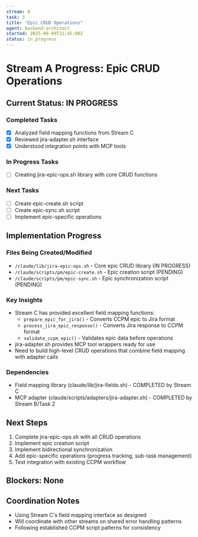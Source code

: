 ```yaml
---
stream: A
task: 3
title: "Epic CRUD Operations"
agent: backend-architect
started: 2025-09-09T21:45:00Z
status: in_progress
---
```


# Stream A Progress: Epic CRUD Operations

## Current Status: IN PROGRESS

### Completed Tasks
- [x] Analyzed field mapping functions from Stream C
- [x] Reviewed jira-adapter.sh interface
- [x] Understood integration points with MCP tools

### In Progress Tasks
- [ ] Creating jira-epic-ops.sh library with core CRUD functions

### Next Tasks
- [ ] Create epic-create.sh script
- [ ] Create epic-sync.sh script
- [ ] Implement epic-specific operations

## Implementation Progress

### Files Being Created/Modified
- `/claude/lib/jira-epic-ops.sh` - Core epic CRUD library (IN PROGRESS)
- `/claude/scripts/pm/epic-create.sh` - Epic creation script (PENDING)
- `/claude/scripts/pm/epic-sync.sh` - Epic synchronization script (PENDING)

### Key Insights
- Stream C has provided excellent field mapping functions:
  - `prepare_epic_for_jira()` - Converts CCPM epic to Jira format
  - `process_jira_epic_response()` - Converts Jira response to CCPM format
  - `validate_ccpm_epic()` - Validates epic data before operations
- jira-adapter.sh provides MCP tool wrappers ready for use
- Need to build high-level CRUD operations that combine field mapping with adapter calls

### Dependencies
- Field mapping library (claude/lib/jira-fields.sh) - COMPLETED by Stream C
- MCP adapter (claude/scripts/adapters/jira-adapter.sh) - COMPLETED by Stream B/Task 2

## Next Steps
1. Complete jira-epic-ops.sh with all CRUD operations
2. Implement epic creation script
3. Implement bidirectional synchronization
4. Add epic-specific operations (progress tracking, sub-task management)
5. Test integration with existing CCPM workflow

## Blockers: None

## Coordination Notes
- Using Stream C's field mapping interface as designed
- Will coordinate with other streams on shared error handling patterns
- Following established CCPM script patterns for consistency